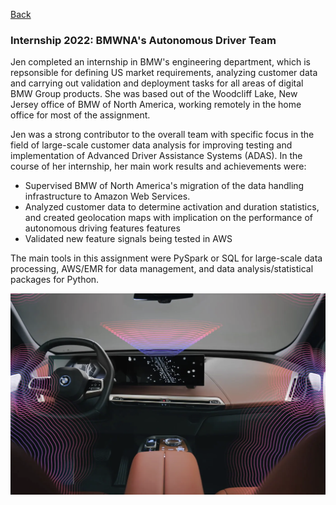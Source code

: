 [Back](https://zenjen-devs.github.io)

### Internship 2022: BMWNA's Autonomous Driver Team

Jen completed an internship in BMW's engineering department, which is repsonsible for defining US market requirements, analyzing customer data and carrying out validation and deployment tasks for all areas of digital BMW Group products. She was based out of the Woodcliff Lake, New Jersey office of BMW of North America, working remotely in the home office for most of the assignment. 

Jen was a strong contributor to the overall team with specific focus in the field of large-scale customer data analysis for improving testing and implementation of Advanced Driver Assistance Systems (ADAS). In the course of her internship, her main work results and achievements were:

- Supervised BMW of North America's migration of the data handling infrastructure to Amazon Web Services.
- Analyzed customer data to determine activation and duration statistics, and created geolocation maps with implication on the performance of autonomous driving features features
- Validated new feature signals being tested in AWS

The main tools in this assignment were PySpark or SQL for large-scale data processing, AWS/EMR for data management, and data analysis/statistical packages for Python.

<p align="center">
<img align="center" src="images/bmw-ix-adas.png?raw=true"/>
  </p>



